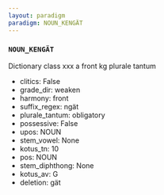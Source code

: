 ```yaml
---
layout: paradigm
paradigm: NOUN_KENGÄT
---
```

### ` NOUN_KENGÄT `

Dictionary class xxx a front kg plurale tantum
* clitics: False
* grade_dir: weaken
* harmony: front
* suffix_regex: ngät
* plurale_tantum: obligatory
* possessive: False
* upos: NOUN
* stem_vowel: None
* kotus_tn: 10
* pos: NOUN
* stem_diphthong: None
* kotus_av: G
* deletion: gät
